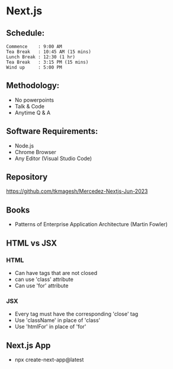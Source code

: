 # Next.js #

## Schedule: ##
    Commence    : 9:00 AM
    Tea Break   : 10:45 AM (15 mins)
    Lunch Break : 12:30 (1 hr)
    Tea Break   : 3:15 PM (15 mins)
    Wind up     : 5:00 PM

## Methodology: ##
- No powerpoints
- Talk & Code
- Anytime Q & A

## Software Requirements: ##
- Node.js
- Chrome Browser
- Any Editor (Visual Studio Code)

## Repository ##
https://github.com/tkmagesh/Mercedez-Nextjs-Jun-2023


## Books ##
- Patterns of Enterprise Application Architecture (Martin Fowler)

## HTML vs JSX ##
### HTML ###
- Can have tags that are not closed
- can use 'class' attribute
- Can use 'for' attribute

### JSX ###
- Every tag must have the corresponding 'close' tag
- Use 'className' in place of 'class'
- Use 'htmlFor' in place of 'for'

## Next.js App ##
- npx create-next-app@latest
